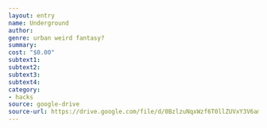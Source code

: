 ```yaml
---
layout: entry 
name: Underground
author: 
genre: urban weird fantasy?
summary: 
cost: "$0.00"
subtext1: 
subtext2: 
subtext3: 
subtext4: 
category:
- hacks
source: google-drive
source-url: https://drive.google.com/file/d/0BzlzuNqxWzf6T0llZUVxY3V6amM/view
---
```

